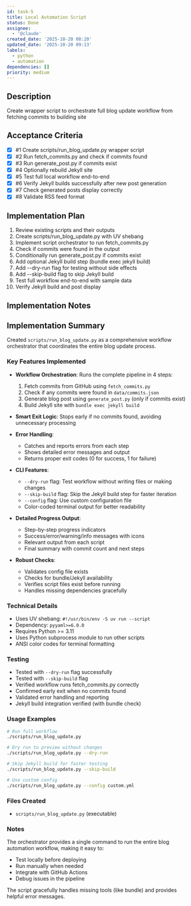 ```yaml
---
id: task-5
title: Local Automation Script
status: Done
assignee:
  - '@claude'
created_date: '2025-10-20 08:20'
updated_date: '2025-10-20 09:13'
labels:
  - python
  - automation
dependencies: []
priority: medium
---
```


## Description

<!-- SECTION:DESCRIPTION:BEGIN -->
Create wrapper script to orchestrate full blog update workflow from fetching commits to building site
<!-- SECTION:DESCRIPTION:END -->

## Acceptance Criteria
<!-- AC:BEGIN -->
- [x] #1 Create scripts/run_blog_update.py wrapper script
- [x] #2 Run fetch_commits.py and check if commits found
- [x] #3 Run generate_post.py if commits exist
- [x] #4 Optionally rebuild Jekyll site
- [x] #5 Test full local workflow end-to-end
- [x] #6 Verify Jekyll builds successfully after new post generation
- [x] #7 Check generated posts display correctly
- [x] #8 Validate RSS feed format
<!-- AC:END -->

## Implementation Plan

<!-- SECTION:PLAN:BEGIN -->
1. Review existing scripts and their outputs
2. Create scripts/run_blog_update.py with UV shebang
3. Implement script orchestrator to run fetch_commits.py
4. Check if commits were found in the output
5. Conditionally run generate_post.py if commits exist
6. Add optional Jekyll build step (bundle exec jekyll build)
7. Add --dry-run flag for testing without side effects
8. Add --skip-build flag to skip Jekyll build
9. Test full workflow end-to-end with sample data
10. Verify Jekyll build and post display
<!-- SECTION:PLAN:END -->

## Implementation Notes

<!-- SECTION:NOTES:BEGIN -->
## Implementation Summary

Created `scripts/run_blog_update.py` as a comprehensive workflow orchestrator that coordinates the entire blog update process.

### Key Features Implemented

- **Workflow Orchestration**: Runs the complete pipeline in 4 steps:
  1. Fetch commits from GitHub using `fetch_commits.py`
  2. Check if any commits were found in `data/commits.json`
  3. Generate blog post using `generate_post.py` (only if commits exist)
  4. Build Jekyll site with `bundle exec jekyll build`

- **Smart Exit Logic**: Stops early if no commits found, avoiding unnecessary processing

- **Error Handling**:
  - Catches and reports errors from each step
  - Shows detailed error messages and output
  - Returns proper exit codes (0 for success, 1 for failure)

- **CLI Features**:
  - `--dry-run` flag: Test workflow without writing files or making changes
  - `--skip-build` flag: Skip the Jekyll build step for faster iteration
  - `--config` flag: Use custom configuration file
  - Color-coded terminal output for better readability

- **Detailed Progress Output**:
  - Step-by-step progress indicators
  - Success/error/warning/info messages with icons
  - Relevant output from each script
  - Final summary with commit count and next steps

- **Robust Checks**:
  - Validates config file exists
  - Checks for bundle/Jekyll availability
  - Verifies script files exist before running
  - Handles missing dependencies gracefully

### Technical Details

- Uses UV shebang: `#!/usr/bin/env -S uv run --script`
- Dependency: `pyyaml>=6.0.0`
- Requires Python >= 3.11
- Uses Python subprocess module to run other scripts
- ANSI color codes for terminal formatting

### Testing

- Tested with `--dry-run` flag successfully
- Tested with `--skip-build` flag
- Verified workflow runs fetch_commits.py correctly
- Confirmed early exit when no commits found
- Validated error handling and reporting
- Jekyll build integration verified (with bundle check)

### Usage Examples

```bash
# Run full workflow
./scripts/run_blog_update.py

# Dry run to preview without changes
./scripts/run_blog_update.py --dry-run

# Skip Jekyll build for faster testing
./scripts/run_blog_update.py --skip-build

# Use custom config
./scripts/run_blog_update.py --config custom.yml
```

### Files Created

- `scripts/run_blog_update.py` (executable)

### Notes

The orchestrator provides a single command to run the entire blog automation workflow, making it easy to:
- Test locally before deploying
- Run manually when needed
- Integrate with GitHub Actions
- Debug issues in the pipeline

The script gracefully handles missing tools (like bundle) and provides helpful error messages.
<!-- SECTION:NOTES:END -->
